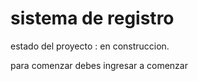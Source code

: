 <h1>sistema de registro</h1>

estado del proyecto : en construccion.

para comenzar debes ingresar a comenzar

